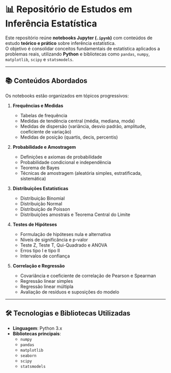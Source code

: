 # 📊 Repositório de Estudos em Inferência Estatística

Este repositório reúne **notebooks Jupyter (`.ipynb`)** com conteúdos de estudo **teórico e prático** sobre inferência estatística.  
O objetivo é consolidar conceitos fundamentais de estatística aplicados a problemas reais, utilizando **Python** e bibliotecas como `pandas`, `numpy`, `matplotlib`, `scipy` e `statsmodels`.

---

## 📚 Conteúdos Abordados

Os notebooks estão organizados em tópicos progressivos:

1. **Frequências e Medidas**
   - Tabelas de frequência
   - Medidas de tendência central (média, mediana, moda)
   - Medidas de dispersão (variância, desvio padrão, amplitude, coeficiente de variação)
   - Medidas de posição (quartis, decis, percentis)

2. **Probabilidade e Amostragem**
   - Definições e axiomas de probabilidade
   - Probabilidade condicional e independência
   - Teorema de Bayes
   - Técnicas de amostragem (aleatória simples, estratificada, sistemática)

3. **Distribuições Estatísticas**
   - Distribuição Binomial
   - Distribuição Normal
   - Distribuição de Poisson
   - Distribuições amostrais e Teorema Central do Limite

4. **Testes de Hipóteses**
   - Formulação de hipóteses nula e alternativa
   - Níveis de significância e p-valor
   - Teste Z, Teste T, Qui-Quadrado e ANOVA
   - Erros tipo I e tipo II
   - Intervalos de confiança

5. **Correlação e Regressão**
   - Covariância e coeficiente de correlação de Pearson e Spearman
   - Regressão linear simples
   - Regressão linear múltipla
   - Avaliação de resíduos e suposições do modelo

---

## 🛠️ Tecnologias e Bibliotecas Utilizadas

- **Linguagem**: Python 3.x  
- **Bibliotecas principais**:
  - `numpy`
  - `pandas`
  - `matplotlib`
  - `seaborn`
  - `scipy`
  - `statsmodels`

